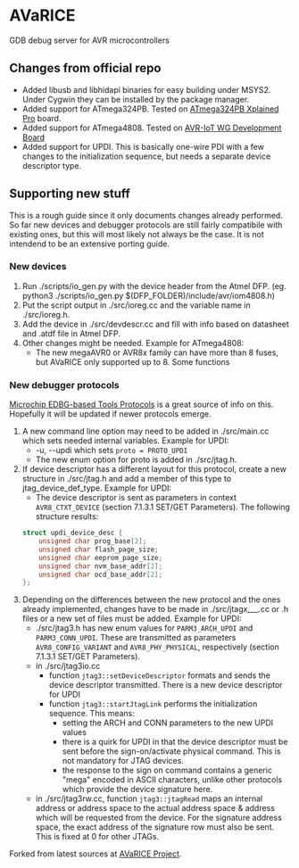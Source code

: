 # AVaRICE
GDB debug server for AVR microcontrollers

## Changes from official repo
- Added libusb and libhidapi binaries for easy building under MSYS2. Under Cygwin they can be installed by the package manager.
- Added support for ATmega324PB. Tested on [ATmega324PB Xplained Pro](https://www.microchip.com/DevelopmentTools/ProductDetails/PartNO/ATMEGA324PB-XPRO) board.
- Added support for ATmega4808. Tested on [AVR-IoT WG Development Board](https://www.microchip.com/DevelopmentTools/ProductDetails/AC164160)
- Added support for UPDI. This is basically one-wire PDI with a few changes to the initialization sequence, but needs a separate device descriptor type.

## Supporting new stuff
This is a rough guide since it only documents changes already performed. So far new devices and debugger protocols are still fairly compatibile with existing ones, but this will most likely not always be the case. It is not intendend to be an extensive porting guide.

### New devices
1. Run ./scripts/io_gen.py with the device header from the Atmel DFP.
	(eg. python3 ./scripts/io_gen.py $(DFP_FOLDER)/include/avr/iom4808.h)
2. Put the script output in ./src/ioreg.cc and the variable name in ./src/ioreg.h.
3. Add the device in ./src/devdescr.cc and fill with info based on datasheet and .atdf file in Atmel DFP.
4. Other changes might be needed. Example for ATmega4808:
	- The new megaAVR0 or AVR8x family can have more than 8 fuses, but AVaRICE only supported up to 8. Some functions

### New debugger protocols
[Microchip EDBG-based Tools Protocols](http://ww1.microchip.com/downloads/en/DeviceDoc/50002630A.pdf) is a great source of info on this. Hopefully it will be updated if newer protocols emerge.
1. A new command line option may need to be added in ./src/main.cc which sets needed internal variables. Example for UPDI:<br>
	- -u, --updi which sets `proto = PROTO_UPDI`
	- The new enum option for proto is added in ./src/jtag.h.
2. If device descriptor has a different layout for this protocol, create a new structure in ./src/jtag.h and add a member of this type to jtag_device_def_type. Example for UPDI:<br>
	- The device descriptor is sent as parameters in context `AVR8_CTXT_DEVICE` (section 7.1.3.1 SET/GET Parameters). The following structure results:
	```c
	struct updi_device_desc {
		unsigned char prog_base[2];
		unsigned char flash_page_size;
		unsigned char eeprom_page_size;
		unsigned char nvm_base_addr[2];
		unsigned char ocd_base_addr[2];
	};
	```
3. Depending on the differences between the new protocol and the ones already implemented, changes have to be made in ./src/jtagx___.cc or .h files or a new set of files must be added. Example for UPDI:
	- ./src/jtag3.h has new enum values for `PARM3_ARCH_UPDI` and `PARM3_CONN_UPDI`. These are transmitted as parameters `AVR8_CONFIG_VARIANT` and `AVR8_PHY_PHYSICAL`, respectively (section 7.1.3.1 SET/GET Parameters).
	- in ./src/jtag3io.cc
		- function `jtag3::setDeviceDescriptor` formats and sends the device descriptor transmitted. There is a new device descriptor for UPDI
		- function `jtag3::startJtagLink` performs the initialization sequence. This means:
			- setting the ARCH and CONN parameters to the new UPDI values
			- there is a quirk for UPDI in that the device descriptor must be sent before the sign-on/activate physical command. This is not mandatory for JTAG devices.
			- the response to the sign on command contains a generic "mega" encoded in ASCII characters, unlike other protocols which provide the device signature here.
	- in ./src/jtag3rw.cc, function `jtag3::jtagRead` maps an internal address or address space to the actual address space & address which will be requested from the device. For the signature address space, the exact address of the signature row must also be sent. This is fixed at 0 for other JTAGs.

Forked from latest sources at [AVaRICE Project](http://avarice.sourceforge.net/).
